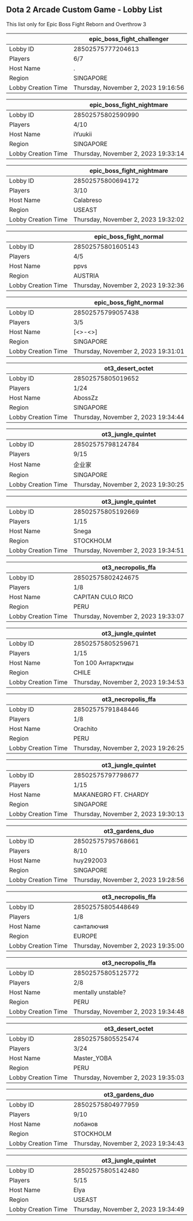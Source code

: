 ## Dota 2 Arcade Custom Game - Lobby List

This list only for Epic Boss Fight Reborn and Overthrow 3

|  | epic_boss_fight_challenger |
| ------ | ------ |
| Lobby ID | 28502575777204613 |
| Players | 6/7 |
| Host Name | . |
| Region | SINGAPORE |
| Lobby Creation Time | Thursday, November 2, 2023 19:16:56 |


|  | epic_boss_fight_nightmare |
| ------ | ------ |
| Lobby ID | 28502575802590990 |
| Players | 4/10 |
| Host Name | iYuukii |
| Region | SINGAPORE |
| Lobby Creation Time | Thursday, November 2, 2023 19:33:14 |


|  | epic_boss_fight_nightmare |
| ------ | ------ |
| Lobby ID | 28502575800694172 |
| Players | 3/10 |
| Host Name | Calabreso |
| Region | USEAST |
| Lobby Creation Time | Thursday, November 2, 2023 19:32:02 |


|  | epic_boss_fight_normal |
| ------ | ------ |
| Lobby ID | 28502575801605143 |
| Players | 4/5 |
| Host Name | ppvs |
| Region | AUSTRIA |
| Lobby Creation Time | Thursday, November 2, 2023 19:32:36 |


|  | epic_boss_fight_normal |
| ------ | ------ |
| Lobby ID | 28502575799057438 |
| Players | 3/5 |
| Host Name | [<>-<>] |
| Region | SINGAPORE |
| Lobby Creation Time | Thursday, November 2, 2023 19:31:01 |


|  | ot3_desert_octet |
| ------ | ------ |
| Lobby ID | 28502575805019652 |
| Players | 1/24 |
| Host Name | AbossZz |
| Region | SINGAPORE |
| Lobby Creation Time | Thursday, November 2, 2023 19:34:44 |


|  | ot3_jungle_quintet |
| ------ | ------ |
| Lobby ID | 28502575798124784 |
| Players | 9/15 |
| Host Name | 企业家 |
| Region | SINGAPORE |
| Lobby Creation Time | Thursday, November 2, 2023 19:30:25 |


|  | ot3_jungle_quintet |
| ------ | ------ |
| Lobby ID | 28502575805192669 |
| Players | 1/15 |
| Host Name | Snega |
| Region | STOCKHOLM |
| Lobby Creation Time | Thursday, November 2, 2023 19:34:51 |


|  | ot3_necropolis_ffa |
| ------ | ------ |
| Lobby ID | 28502575802424675 |
| Players | 1/8 |
| Host Name | CAPITAN CULO RICO |
| Region | PERU |
| Lobby Creation Time | Thursday, November 2, 2023 19:33:07 |


|  | ot3_jungle_quintet |
| ------ | ------ |
| Lobby ID | 28502575805259671 |
| Players | 1/15 |
| Host Name | Топ 100 Антарктиды |
| Region | CHILE |
| Lobby Creation Time | Thursday, November 2, 2023 19:34:53 |


|  | ot3_necropolis_ffa |
| ------ | ------ |
| Lobby ID | 28502575791848446 |
| Players | 1/8 |
| Host Name | Orachito |
| Region | PERU |
| Lobby Creation Time | Thursday, November 2, 2023 19:26:25 |


|  | ot3_jungle_quintet |
| ------ | ------ |
| Lobby ID | 28502575797798677 |
| Players | 1/15 |
| Host Name | MAKANEGRO FT. CHARDY |
| Region | SINGAPORE |
| Lobby Creation Time | Thursday, November 2, 2023 19:30:13 |


|  | ot3_gardens_duo |
| ------ | ------ |
| Lobby ID | 28502575795768661 |
| Players | 8/10 |
| Host Name | huy292003 |
| Region | SINGAPORE |
| Lobby Creation Time | Thursday, November 2, 2023 19:28:56 |


|  | ot3_necropolis_ffa |
| ------ | ------ |
| Lobby ID | 28502575805448649 |
| Players | 1/8 |
| Host Name | санталючия |
| Region | EUROPE |
| Lobby Creation Time | Thursday, November 2, 2023 19:35:00 |


|  | ot3_necropolis_ffa |
| ------ | ------ |
| Lobby ID | 28502575805125772 |
| Players | 2/8 |
| Host Name | mentally unstable? |
| Region | PERU |
| Lobby Creation Time | Thursday, November 2, 2023 19:34:48 |


|  | ot3_desert_octet |
| ------ | ------ |
| Lobby ID | 28502575805525474 |
| Players | 3/24 |
| Host Name | Master_YOBA |
| Region | PERU |
| Lobby Creation Time | Thursday, November 2, 2023 19:35:03 |


|  | ot3_gardens_duo |
| ------ | ------ |
| Lobby ID | 28502575804977959 |
| Players | 9/10 |
| Host Name | лобанов |
| Region | STOCKHOLM |
| Lobby Creation Time | Thursday, November 2, 2023 19:34:43 |


|  | ot3_jungle_quintet |
| ------ | ------ |
| Lobby ID | 28502575805142480 |
| Players | 5/15 |
| Host Name | Elya |
| Region | USEAST |
| Lobby Creation Time | Thursday, November 2, 2023 19:34:49 |


